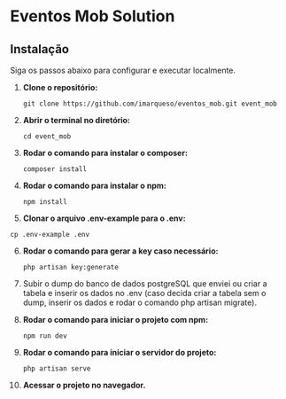 # Eventos Mob Solution

## Instalação

Siga os passos abaixo para configurar e executar localmente.

1. **Clone o repositório:**

   ```git clone https://github.com/imarqueso/eventos_mob.git event_mob```

2. **Abrir o terminal no diretório:**

   ```cd event_mob```
   
3. **Rodar o comando para instalar o composer:**

   ```composer install```

4. **Rodar o comando para instalar o npm:**

   ```npm install```

5. **Clonar o arquivo .env-example para o .env:**

  ```cp .env-example .env```

6. **Rodar o comando para gerar a key caso necessário:**

   ```php artisan key:generate```
   
7. Subir o dump do banco de dados postgreSQL que enviei ou criar a tabela e
inserir os dados no .env (caso decida criar a tabela sem o dump, inserir os
dados e rodar o comando php artisan migrate).

8. **Rodar o comando para iniciar o projeto com npm:**

   ```npm run dev```

9. **Rodar o comando para iniciar o servidor do projeto:**

   ```php artisan serve```

10. **Acessar o projeto no navegador.**




